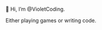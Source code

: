 👋 Hi, I’m @VioletCoding.

<!---
VioletCoding/VioletCoding is a ✨ special ✨ repository because its `README.md` (this file) appears on your GitHub profile.
You can click the Preview link to take a look at your changes.
--->

Either playing games or writing code.
